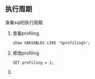 ## 执行周期

查看sql的执行周期

1. 查看profiling

   ```mysql
   show VARIABLES LIKE '%profiling%';
   ```

2. 修改profiling

   ```mysql
   SET profiling = 1;
   ```

3. 
